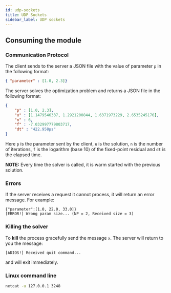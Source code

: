 ```yaml
---
id: udp-sockets
title: UDP Sockets
sidebar_label: UDP sockets
---
```


## Consuming the module 

### Communication Protocol
The client sends to the server a JSON file with the value of parameter `p` in the following format:

```json
{ "parameter" : [1.0, 2.3]}
```

The server solves the optimization problem and returns a JSON file in the following format:

```json
{
	"p" : [1.0, 2.3],
	"u" : [1.1479546337, 1.2921200844, 1.6371973229, 2.6535245176],
	"n" : 6,
	"f" : -7.032997779803717,
	"dt" : "422.958µs"
}
```

Here `p` is the parameter sent by the client, `u` is the solution, `n` is the number of iterations, `f` is the logarithm (base 10) of the fixed-point residual and `dt` is the elapsed time.

**NOTE:** Every time the solver is called, it is warm started with the previous solution.

### Errors
If the server receives a request it cannot process, it will return an error message. For example:

```text
{"parameter":[1.0, 22.0, 33.0]}
[ERROR!] Wrong param size... (NP = 2, Received size = 3)
```

### Killing the solver
To **kill** the process gracefully send the message `x`. The server will return to you the message:

```text
[ADIOS!] Received quit command...
```

and will exit immediately.

### Linux command line


```bash
netcat -u 127.0.0.1 3248
```